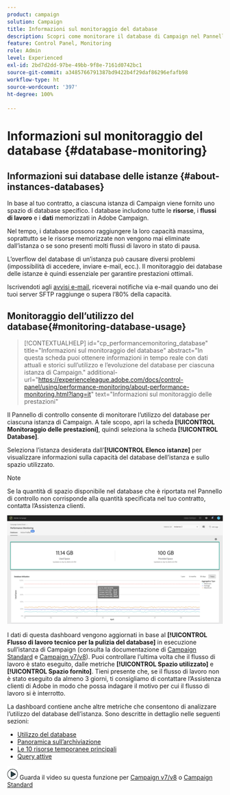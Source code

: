 ```yaml
---
product: campaign
solution: Campaign
title: Informazioni sul monitoraggio del database
description: Scopri come monitorare il database di Campaign nel Pannello di controllo
feature: Control Panel, Monitoring
role: Admin
level: Experienced
exl-id: 2bd7d2dd-97be-49bb-9f8e-7161d0742bc1
source-git-commit: a3485766791387bd9422b4f29daf86296efafb98
workflow-type: ht
source-wordcount: '397'
ht-degree: 100%

---
```


# Informazioni sul monitoraggio del database {#database-monitoring}

## Informazioni sui database delle istanze {#about-instances-databases}

In base al tuo contratto, a ciascuna istanza di Campaign viene fornito uno spazio di database specifico. I database includono tutte le **risorse**, i **flussi di lavoro** e i **dati** memorizzati in Adobe Campaign.

Nel tempo, i database possono raggiungere la loro capacità massima, soprattutto se le risorse memorizzate non vengono mai eliminate dall’istanza o se sono presenti molti flussi di lavoro in stato di pausa.

L’overflow del database di un’istanza può causare diversi problemi (impossibilità di accedere, inviare e-mail, ecc.). Il monitoraggio dei database delle istanze è quindi essenziale per garantire prestazioni ottimali.

Iscrivendoti agli [avvisi e-mail](../../performance-monitoring/using/email-alerting.md), riceverai notifiche via e-mail quando uno dei tuoi server SFTP raggiunge o supera l’80% della capacità.

## Monitoraggio dell’utilizzo del database{#monitoring-database-usage}

>[!CONTEXTUALHELP]
>id="cp_performancemonitoring_database"
>title="Informazioni sul monitoraggio del database"
>abstract="In questa scheda puoi ottenere informazioni in tempo reale con dati attuali e storici sull’utilizzo e l’evoluzione del database per ciascuna istanza di Campaign."
>additional-url="https://experienceleague.adobe.com/docs/control-panel/using/performance-monitoring/about-performance-monitoring.html?lang=it" text="Informazioni sul monitoraggio delle prestazioni"

Il Pannello di controllo consente di monitorare l’utilizzo del database per ciascuna istanza di Campaign. A tale scopo, apri la scheda **[!UICONTROL Monitoraggio delle prestazioni]**, quindi seleziona la scheda **[!UICONTROL Database]**.

Seleziona l’istanza desiderata dall’**[!UICONTROL Elenco istanze]** per visualizzare informazioni sulla capacità del database dell’istanza e sullo spazio utilizzato.

>[!NOTE]
>
>Se la quantità di spazio disponibile nel database che è riportata nel Pannello di controllo non corrisponde alla quantità specificata nel tuo contratto, contatta l’Assistenza clienti.

![](assets/databases_dashboard.png)

I dati di questa dashboard vengono aggiornati in base al **[!UICONTROL Flusso di lavoro tecnico per la pulizia del database]** in esecuzione sull’istanza di Campaign (consulta la documentazione di [Campaign Standard](https://experienceleague.adobe.com/docs/campaign-standard/using/administrating/application-settings/technical-workflows.html?lang=it#list-of-technical-workflows) e [Campaign v7/v8](https://experienceleague.adobe.com/docs/campaign-classic/using/monitoring-campaign-classic/data-processing/database-cleanup-workflow.html?lang=it)). Puoi controllare l’ultima volta che il flusso di lavoro è stato eseguito, dalle metriche **[!UICONTROL Spazio utilizzato]** e **[!UICONTROL Spazio fornito]**. Tieni presente che, se il flusso di lavoro non è stato eseguito da almeno 3 giorni, ti consigliamo di contattare l’Assistenza clienti di Adobe in modo che possa indagare il motivo per cui il flusso di lavoro si è interrotto.

La dashboard contiene anche altre metriche che consentono di analizzare l’utilizzo del database dell’istanza. Sono descritte in dettaglio nelle seguenti sezioni:

* [Utilizzo del database](../../performance-monitoring/using/database-utilization.md)
* [Panoramica sull’archiviazione](../../performance-monitoring/using/database-storage-overview.md)
* [Le 10 risorse temporanee principali](../../performance-monitoring/using/database-top-ten-resources.md)
* [Query attive](../../performance-monitoring/using/database-active-queries.md)

![](assets/do-not-localize/how-to-video.png) Guarda il video su questa funzione per [Campaign v7/v8](https://experienceleague.adobe.com/docs/campaign-classic-learn/control-panel/performance-monitoring/monitoring-databases.html?lang=it#performance-monitoring) o [Campaign Standard](https://experienceleague.adobe.com/docs/campaign-standard-learn/control-panel/performance-monitoring/monitoring-databases.html?lang=it#performance-monitoring)
